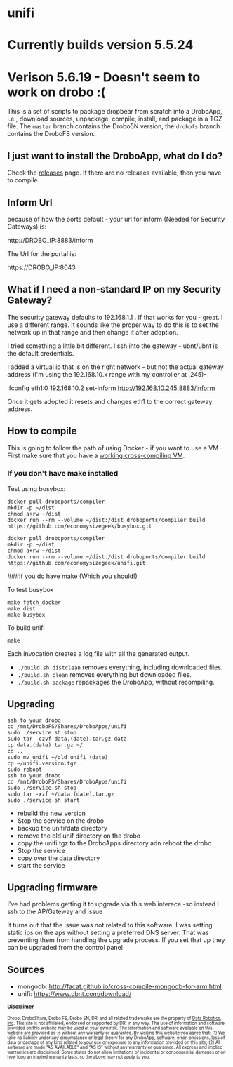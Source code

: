# unifi
# Currently builds version 5.5.24
# Verison 5.6.19 - Doesn't seem to work on drobo :(

This is a set of scripts to package dropbear from scratch into a DroboApp, i.e., download sources, unpackage, compile, install, and package in a TGZ file. The `master` branch contains the Drobo5N version, the `drobofs` branch contains the DroboFS version.

## I just want to install the DroboApp, what do I do?

Check the [releases](https://github.com/droboports/unifi/releases) page. If there are no releases available, then you have to compile.

## Inform Url

because of how the ports default - your url for inform (Needed for Security Gateways) is:

http://DROBO_IP:8883/inform

The Url for the portal is:

https://DROBO_IP:8043

## What if I need a non-standard IP on my Security Gateway?

The security gateway defaults to 192.168.1.1 . If that works for you - great. I use a different range.  It sounds like the proper way to do this is to set the network up in that range and then change it after adoption.

I tried something a little bit different. I ssh into the gateway - ubnt/ubnt is the default credentials.  

I added a virtual ip that is on the right network - but not the actual gateway address (I'm using the 192.168.10.x range with my controller at .245)- 

ifconfig eth1:0 192.168.10.2
set-inform http://192.168.10.245:8883/inform

Once it gets adopted it resets and changes eth1 to the correct gateway address.


## How to compile


This is going to follow the path of using Docker  - if you want to use a VM - First make sure that you have a [working cross-compiling VM](https://github.com/droboports/droboports.github.io/wiki/Setting-up-a-VM).

### If you don't have make installed
Test using busybox:

```
docker pull droboports/compiler
mkdir -p ~/dist
chmod a+rw ~/dist
docker run --rm --volume ~/dist:/dist droboports/compiler build https://github.com/economysizegeek/busybox.git 

```
```
docker pull droboports/compiler
mkdir -p ~/dist
chmod a+rw ~/dist
docker run --rm --volume ~/dist:/dist droboports/compiler build https://github.com/economysizegeek/unifi.git 

```

###If you do have make (Which you should!)

To test busybox

```
make fetch_docker
make dist
make busybox
```

To build unifi
```
make
```

Each invocation creates a log file with all the generated output.

* `./build.sh distclean` removes everything, including downloaded files.
* `./build.sh clean` removes everything but downloaded files.
* `./build.sh package` repackages the DroboApp, without recompiling.


## Upgrading

```
ssh to your drobo
cd /mnt/DroboFS/Shares/DroboApps/unifi
sudo ./service.sh stop
sudo tar -czvf data.(date).tar.gz data
cp data.(date).tar.gz ~/
cd ..
sudo mv unifi ~/old_unifi_(date)
cp ~/unifi.version.tgz .
sudo reboot
ssh to your drobo
cd /mnt/DroboFS/Shares/DroboApps/unifi
sudo ./service.sh stop
sudo tar -xzf ~/data.(date).tar.gz
sudo ./service.sh start
```



* rebuild the new version
* Stop the service on the drobo
* backup the unifi/data directory
* remove the old unif directory on the drobo
* copy the unifi.tgz to the DroboApps directory adn reboot the drobo
* Stop the service
* copy over the data directory
* start the service

## Upgrading firmware

I've had problems getting it to upgrade via this web interace -so instead I ssh to the AP/Gateway and issue 

It turns out that the issue was not related to this software. I was setting static ips on the aps without setting a preferred DNS server.  That was preventing them from handling the upgrade process. If you set that up they can be upgraded from the control panel

## Sources

* mongodb: http://facat.github.io/cross-compile-mongodb-for-arm.html
* unifi: https://www.ubnt.com/download/

<sub>**Disclaimer**</sub>

<sub><sub>Drobo, DroboShare, Drobo FS, Drobo 5N, DRI and all related trademarks are the property of [Data Robotics, Inc](http://www.drobo.com/). This site is not affiliated, endorsed or supported by DRI in any way. The use of information and software provided on this website may be used at your own risk. The information and software available on this website are provided as-is without any warranty or guarantee. By visiting this website you agree that: (1) We take no liability under any circumstance or legal theory for any DroboApp, software, error, omissions, loss of data or damage of any kind related to your use or exposure to any information provided on this site; (2) All software are made “AS AVAILABLE” and “AS IS” without any warranty or guarantee. All express and implied warranties are disclaimed. Some states do not allow limitations of incidental or consequential damages or on how long an implied warranty lasts, so the above may not apply to you.</sub></sub>
